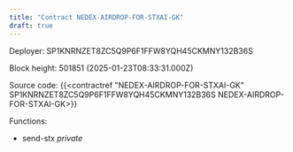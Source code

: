 ```yaml
---
title: "Contract NEDEX-AIRDROP-FOR-STXAI-GK"
draft: true
---
```

Deployer: SP1KNRNZET8ZC5Q9P6F1FFW8YQH45CKMNY132B36S


 



Block height: 501851 (2025-01-23T08:33:31.000Z)

Source code: {{<contractref "NEDEX-AIRDROP-FOR-STXAI-GK" SP1KNRNZET8ZC5Q9P6F1FFW8YQH45CKMNY132B36S NEDEX-AIRDROP-FOR-STXAI-GK>}}

Functions:

* send-stx _private_
